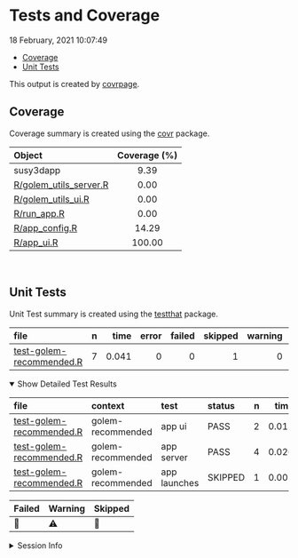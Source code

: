Tests and Coverage
================
18 February, 2021 10:07:49

-   [Coverage](#coverage)
-   [Unit Tests](#unit-tests)

This output is created by
[covrpage](https://github.com/yonicd/covrpage).

## Coverage

Coverage summary is created using the
[covr](https://github.com/r-lib/covr) package.

| Object                                                | Coverage (%) |
|:------------------------------------------------------|:------------:|
| susy3dapp                                             |     9.39     |
| [R/golem\_utils\_server.R](../R/golem_utils_server.R) |     0.00     |
| [R/golem\_utils\_ui.R](../R/golem_utils_ui.R)         |     0.00     |
| [R/run\_app.R](../R/run_app.R)                        |     0.00     |
| [R/app\_config.R](../R/app_config.R)                  |    14.29     |
| [R/app\_ui.R](../R/app_ui.R)                          |    100.00    |

<br>

## Unit Tests

Unit Test summary is created using the
[testthat](https://github.com/r-lib/testthat) package.

| file                                                          |   n |  time | error | failed | skipped | warning | icon |
|:--------------------------------------------------------------|----:|------:|------:|-------:|--------:|--------:|:-----|
| [test-golem-recommended.R](testthat/test-golem-recommended.R) |   7 | 0.041 |     0 |      0 |       1 |       0 | 🔶    |

<details open>
<summary>
Show Detailed Test Results
</summary>

| file                                                              | context           | test         | status  |   n |  time | icon |
|:------------------------------------------------------------------|:------------------|:-------------|:--------|----:|------:|:-----|
| [test-golem-recommended.R](testthat/test-golem-recommended.R#L3)  | golem-recommended | app ui       | PASS    |   2 | 0.013 |      |
| [test-golem-recommended.R](testthat/test-golem-recommended.R#L13) | golem-recommended | app server   | PASS    |   4 | 0.026 |      |
| [test-golem-recommended.R](testthat/test-golem-recommended.R#L63) | golem-recommended | app launches | SKIPPED |   1 | 0.002 | 🔶    |

| Failed | Warning | Skipped |
|:-------|:--------|:--------|
| 🛑      | ⚠️      | 🔶       |

</details>
<details>
<summary>
Session Info
</summary>

| Field    | Value                         |
|:---------|:------------------------------|
| Version  | R version 4.0.3 (2020-10-10)  |
| Platform | x86\_64-pc-linux-gnu (64-bit) |
| Running  | Debian GNU/Linux bullseye/sid |
| Language | en\_US                        |
| Timezone | Europe/Rome                   |

| Package  | Version |
|:---------|:--------|
| testthat | 3.0.2   |
| covr     | 3.5.1   |
| covrpage | 0.1     |

</details>
<!--- Final Status : skipped/warning --->
